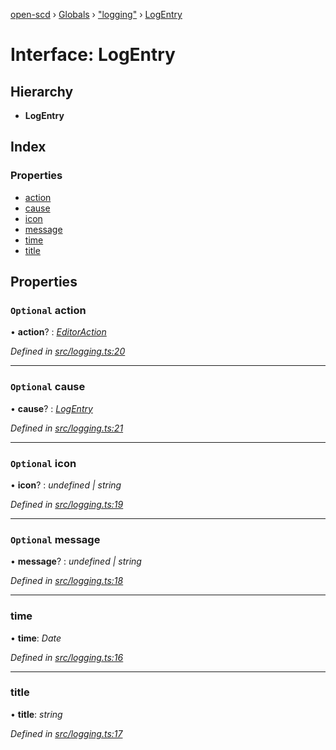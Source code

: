 [open-scd](../README.md) › [Globals](../globals.md) › ["logging"](../modules/_logging_.md) › [LogEntry](_logging_.logentry.md)

# Interface: LogEntry

## Hierarchy

* **LogEntry**

## Index

### Properties

* [action](_logging_.logentry.md#optional-action)
* [cause](_logging_.logentry.md#optional-cause)
* [icon](_logging_.logentry.md#optional-icon)
* [message](_logging_.logentry.md#optional-message)
* [time](_logging_.logentry.md#time)
* [title](_logging_.logentry.md#title)

## Properties

### `Optional` action

• **action**? : *[EditorAction](../modules/_foundation_.md#editoraction)*

*Defined in [src/logging.ts:20](https://github.com/openscd/open-scd/blob/6a0bb7d/src/logging.ts#L20)*

___

### `Optional` cause

• **cause**? : *[LogEntry](_logging_.logentry.md)*

*Defined in [src/logging.ts:21](https://github.com/openscd/open-scd/blob/6a0bb7d/src/logging.ts#L21)*

___

### `Optional` icon

• **icon**? : *undefined | string*

*Defined in [src/logging.ts:19](https://github.com/openscd/open-scd/blob/6a0bb7d/src/logging.ts#L19)*

___

### `Optional` message

• **message**? : *undefined | string*

*Defined in [src/logging.ts:18](https://github.com/openscd/open-scd/blob/6a0bb7d/src/logging.ts#L18)*

___

###  time

• **time**: *Date*

*Defined in [src/logging.ts:16](https://github.com/openscd/open-scd/blob/6a0bb7d/src/logging.ts#L16)*

___

###  title

• **title**: *string*

*Defined in [src/logging.ts:17](https://github.com/openscd/open-scd/blob/6a0bb7d/src/logging.ts#L17)*
